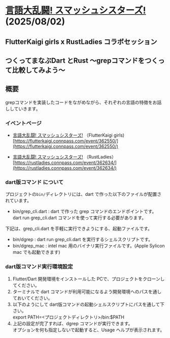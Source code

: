 # **[言語大乱闘! スマッシュシスターズ!](https://flutterkaigi.connpass.com/event/362550/)** (2025/08/02)

## FlutterKaigi girls x RustLadies コラボセッション

## つくってまなぶDart とRust 〜grepコマンドをつくって比較してみよう〜

## 概要
grepコマンドを実装したコードをながめながら、それぞれの言語の特徴をお話ししていきます。

### イベントページ
- [言語大乱闘! スマッシュシスターズ!](https://flutterkaigi.connpass.com/event/362550/) （FlutterKaigi girls)  
  [https://flutterkaigi.connpass.com/event/362550/](https://flutterkaigi.connpass.com/event/362550/)

- [言語大乱闘! スマッシュシスターズ!](https://rustladies.connpass.com/event/362634/) （RustLadies）  
  [https://rustladies.connpass.com/event/362634/](https://rustladies.connpass.com/event/362634/)

### dart版コマンド について
プロジェクトの`bin/`ディレクトリには、dart で作った以下のファイルが配置されています。
- bin/grep_cli.dart : dart で作った grep コマンドのエンドポイントです。  
   dart run grep_cli.dart コマンドを使って実行する必要があります。

下記は、grep_cli.dart を手軽に実行できようにする、起動ファイルです。
- bin/dgrep : dart run grep_cli.dart を実行するシェルスクリプトです。
- bin/dgrep_mac : intel mac 用のバイナリ実行ファイルです。(Apple Sylicon mac でも起動できます)

### dart版コマンド実行環境設定
1. Flutter/Dart 開発環境をインストールした PCで、プロジェクトをクローンしてください。
2. ターミナルで dart コマンドが利用可能になるよう開発環境へのパスを通しておいてください。
3. 以下のようにして dart版コマンドの起動シェルスクリプトにパスを通して下さい。  
   export PATH=<プロジェクトディレクトリ>/bin:$PATH
4. 上記の設定が完了すれば、dgrep コマンドが実行できます。  
   オプションを何も指定しないで起動すると、Usage ヘルプが表示されます。
